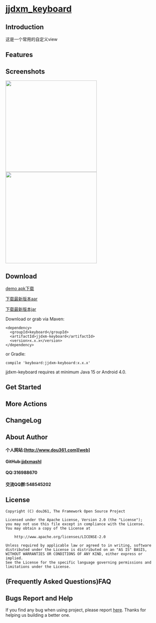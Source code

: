 
# [jjdxm_keyboard][project] #
## Introduction ##
这是一个常用的自定义view
## Features ##

## Screenshots ##

<img src="https://raw.githubusercontent.com/jjdxmashl/jjdxm_keyboard/master/screenshots/icon01.png" width="300"> 
<img src="https://raw.githubusercontent.com/jjdxmashl/jjdxm_keyboard/master/screenshots/icon02.png" width="300"> 
 
## Download ##

[demo apk下载][downapk]

[下载最新版本aar][lastaar]

[下载最新版本jar][lastjar]

Download or grab via Maven:

	<dependency>
	  <groupId>keyboard</groupId>
	  <artifactId>jjdxm-keyboard</artifactId>
	  <version>x.x.x</version>
	</dependency>

or Gradle:

	compile 'keyboard:jjdxm-keyboard:x.x.x'


jjdxm-keyboard requires at minimum Java 15 or Android 4.0.

## Get Started ##

## More Actions ##

## ChangeLog ##

## About Author ##

#### 个人网站:[http://www.dou361.com][web] ####
#### GitHub:[jjdxmashl][github] ####
#### QQ:316988670 ####
#### 交流QQ群:548545202 ####


## License ##

    Copyright (C) dou361, The Framework Open Source Project
    
    Licensed under the Apache License, Version 2.0 (the "License");
    you may not use this file except in compliance with the License.
    You may obtain a copy of the License at
    
     	http://www.apache.org/licenses/LICENSE-2.0
    
    Unless required by applicable law or agreed to in writing, software
    distributed under the License is distributed on an "AS IS" BASIS,
    WITHOUT WARRANTIES OR CONDITIONS OF ANY KIND, either express or implied.
    See the License for the specific language governing permissions and
    limitations under the License.

## (Frequently Asked Questions)FAQ ##
## Bugs Report and Help ##

If you find any bug when using project, please report [here][issues]. Thanks for helping us building a better one.




[web]:http://www.dou361.com
[github]:https://github.com/jjdxmashl/
[project]:https://github.com/jjdxmashl/jjdxm_keyboard/
[issues]:https://github.com/jjdxmashl/jjdxm_keyboard/issues/new
[downapk]:https://raw.githubusercontent.com/jjdxmashl/jjdxm_keyboard/master/apk/app-debug.apk
[lastaar]:https://raw.githubusercontent.com/jjdxmashl/jjdxm_keyboard/master/release/jjdxm-keyboard-1.0.0.aar
[lastjar]:https://raw.githubusercontent.com/jjdxmashl/jjdxm_keyboard/master/release/jjdxm-keyboard-1.0.0.jar
[icon01]:https://raw.githubusercontent.com/jjdxmashl/jjdxm_keyboard/master/screenshots/icon01.png
[icon02]:https://raw.githubusercontent.com/jjdxmashl/jjdxm_keyboard/master/screenshots/icon02.png